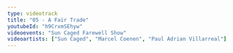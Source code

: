 ```yaml
---
type: videotrack
title: "05 - A Fair Trade"
youtubeId: "h9CrxmSEhyw"
videoevents: "Sun Caged Farewell Show"
videoartists: ["Sun Caged", "Marcel Coenen", "Paul Adrian Villarreal"]
---
```

